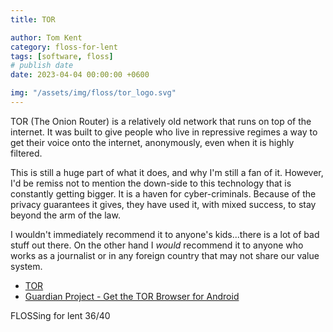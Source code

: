 ```yaml
---
title: TOR

author: Tom Kent
category: floss-for-lent
tags: [software, floss]
# publish date
date: 2023-04-04 00:00:00 +0600

img: "/assets/img/floss/tor_logo.svg"
---
```


TOR (The Onion Router) is a relatively old network that runs on top of the internet. It was built to give people who
live in repressive regimes a way to get their voice onto the internet, anonymously, even when it is highly filtered.

This is still a huge part of what it does, and why I'm still a fan of it. However, I'd be remiss not to mention the 
down-side to this technology that is constantly getting bigger. It is a haven for cyber-criminals. Because of the 
privacy guarantees it gives, they have used it, with mixed success, to stay beyond the arm of the law. 

I wouldn't immediately recommend it to anyone's kids...there is a lot of bad stuff out there. On the other hand I 
*would* recommend it to anyone who works as a journalist or in any foreign country that may not share our value system.

*   [TOR](https://www.torproject.org/)
*   [Guardian Project - Get the TOR Browser for Android](https://guardianproject.info/)

FLOSSing for lent 36/40